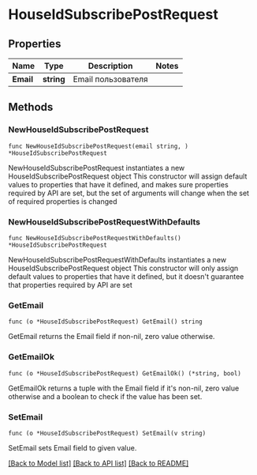 # HouseIdSubscribePostRequest

## Properties

Name | Type | Description | Notes
------------ | ------------- | ------------- | -------------
**Email** | **string** | Email пользователя | 

## Methods

### NewHouseIdSubscribePostRequest

`func NewHouseIdSubscribePostRequest(email string, ) *HouseIdSubscribePostRequest`

NewHouseIdSubscribePostRequest instantiates a new HouseIdSubscribePostRequest object
This constructor will assign default values to properties that have it defined,
and makes sure properties required by API are set, but the set of arguments
will change when the set of required properties is changed

### NewHouseIdSubscribePostRequestWithDefaults

`func NewHouseIdSubscribePostRequestWithDefaults() *HouseIdSubscribePostRequest`

NewHouseIdSubscribePostRequestWithDefaults instantiates a new HouseIdSubscribePostRequest object
This constructor will only assign default values to properties that have it defined,
but it doesn't guarantee that properties required by API are set

### GetEmail

`func (o *HouseIdSubscribePostRequest) GetEmail() string`

GetEmail returns the Email field if non-nil, zero value otherwise.

### GetEmailOk

`func (o *HouseIdSubscribePostRequest) GetEmailOk() (*string, bool)`

GetEmailOk returns a tuple with the Email field if it's non-nil, zero value otherwise
and a boolean to check if the value has been set.

### SetEmail

`func (o *HouseIdSubscribePostRequest) SetEmail(v string)`

SetEmail sets Email field to given value.



[[Back to Model list]](../README.md#documentation-for-models) [[Back to API list]](../README.md#documentation-for-api-endpoints) [[Back to README]](../README.md)



